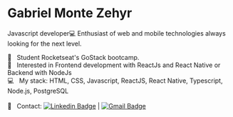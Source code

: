 # Gabriel Monte Zehyr
Javascript developer:computer:
Enthusiast of web and mobile technologies always looking for the next level.
 <br/>

 :rocket:  &nbsp; Student Rocketseat's GoStack bootcamp.
 <br/> :purple_heart: &nbsp; Interested in Frontend development with ReactJs and React Native or Backend with NodeJs
 <br/> :computer: &nbsp; My stack: HTML, CSS, Javascript, ReactJS, React Native, Typescript, Node.js, PostgreSQL
 <br/>
 <br/> :email: &nbsp; Contact: [![Linkedin Badge](https://img.shields.io/badge/-GabrielMZyr-blue?style=flat-square&logo=Linkedin&logoColor=white&link=https://www.linkedin.com/in/gabrielmzyr)](https://www.linkedin.com/in/gabrielmzyr) 
| 
[![Gmail Badge](https://img.shields.io/badge/-gabrielmzyr@gmail.com-c14438?style=flat-square&logo=Gmail&logoColor=white&link=mailto:gabrielmzyr@gmail.com)](mailto:gabrielmzyr@gmail.com)

